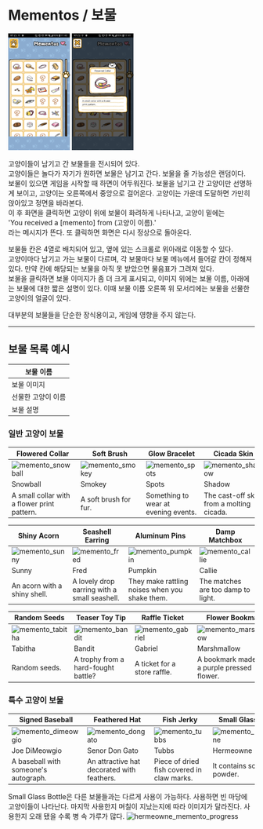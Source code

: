 # Mementos / 보물

<img src="images/mementos_menu.png" width="25%" height="25%"> <img src="images/mementos_menu_selected.png" width="25%" height="25%">

고양이들이 남기고 간 보물들을 전시되어 있다.  
고양이들은 놀다가 자기가 원하면 보물은 남기고 간다. 보물을 줄 가능성은 랜덤이다.  
보물이 있으면 게임을 시작할 때 하면이 어두워진다. 보물을 남기고 간 고양이만 선명하게 보이고, 고양이는 오른쪽에서 중앙으로 걸어온다. 고양이는 가운데 도달하면 가만히 앉아있고 정면을 바라본다.  
이 후 화면을 클릭하면 고양이 위에 보물이 화려하게 나타나고, 고양이 밑에는  
'You received a [memento] from (고양이 이름).'  
라는 메시지가 뜬다. 또 클릭하면 화면은 다시 정상으로 돌아온다.

보물들 칸은 4열로 배치되어 있고, 옆에 있는 스크롤로 위아래로 이동할 수 있다.  
고양이마다 남기고 가는 보물이 다르며, 각 보물마다 보물 메뉴에서 들어갈 칸이 정해져 있다. 만약 칸에 해당되는 보물을 아직 못 받았으면 물음표가 그려져 있다.  
보물을 클릭하면 보물 이미지가 좀 더 크게 표시되고, 이미지 위에는 보물 이름, 아래에는 보물에 대한 짧은 설명이 있다. 이때 보물 이름 오른쪽 위 모서리에는 보물을 선물한 고양이의 얼굴이 있다.

대부분의 보물들을 단순한 장식용이고, 게임에 영향을 주지 않는다.

* * *

## 보물 목록 예시

| 보물 이름 |
| --- |  
| 보물 이미지 |  
| 선물한 고양이 이름 |  
| 보물 설명 |

### 일반 고양이 보물

| Flowered Collar | Soft Brush | Glow Bracelet | Cicada Skin |  
| --- | --- | --- | --- |
| ![memento_snowball][memento_snowball] | ![memento_smokey][memento_smokey] | ![memento_spots][memento_spots] | ![memento_shadow][memento_shadow] |  
| Snowball | Smokey | Spots | Shadow |  
| A small collar with a flower print pattern. | A soft brush for fur. | Something to wear at evening events. | The cast-off skin from a molting cicada. |

| Shiny Acorn | Seashell Earring | Aluminum Pins | Damp Matchbox |  
| --- | --- | --- | --- |
| ![memento_sunny][memento_sunny] | ![memento_fred][memento_fred] | ![memento_pumpkin][memento_pumpkin] | ![memento_callie][memento_callie] |  
| Sunny | Fred | Pumpkin | Callie |  
| An acorn with a shiny shell. | A lovely drop earring with a small seashell. | They make rattling noises when you shake them. | The matches are too damp to light. |

| Random Seeds | Teaser Toy Tip | Raffle Ticket | Flower Bookmark |  
| --- | --- | --- | --- |
| ![memento_tabitha][memento_tabitha] | ![memento_bandit][memento_bandit] | ![memento_gabriel][memento_gabriel] | ![memento_marshmallow][memento_marshmallow] |  
| Tabitha | Bandit | Gabriel | Marshmallow |  
| Random seeds. | A trophy from a hard-fought battle? | A ticket for a store raffle. | A bookmark made from a purple pressed flower. |

### 특수 고양이 보물

| Signed Baseball | Feathered Hat | Fish Jerky | Small Glass Bottle |  
| --- | --- | --- | --- |
| ![memento_dimeowgio][memento_dimeowgio] | ![memento_dongato][memento_dongato] | ![memento_tubbs][memento_tubbs] | ![memento_hermeowne][memento_hermeowne] |  
| Joe DiMeowgio | Senor Don Gato | Tubbs | Hermeowne |  
| A baseball with someone's autograph. | An attractive hat decorated with feathers. | Piece of dried fish covered in claw marks. | It contains soft, fine powder. |

Small Glass Bottle은 다른 보물들과는 다르게 사용이 가능하다. 사용하면 빈 마당에 고양이들이 나타난다. 마지막 사용한지 며칠이 지났는지에 따라 이미지가 달라진다. 사용한지 오래 됐을 수록 병 속 가루가 많다. 
![hermeowne_memento_progress][hermeowne_memento_progress]


[memento_snowball]: https://vignette.wikia.nocookie.net/nekoatsume/images/2/24/Memento_snowball.png/revision/latest/scale-to-width-down/80?cb=20151108130138
[memento_smokey]: https://vignette.wikia.nocookie.net/nekoatsume/images/c/ce/Memento_smokey.png/revision/latest/scale-to-width-down/80?cb=20151108130406
[memento_spots]: https://vignette.wikia.nocookie.net/nekoatsume/images/5/54/Memento_spots.png/revision/latest/scale-to-width-down/80?cb=20151108130620
[memento_shadow]: https://vignette.wikia.nocookie.net/nekoatsume/images/1/19/Memento_shadow.png/revision/latest/scale-to-width-down/60?cb=20151108130632
[memento_sunny]: https://vignette.wikia.nocookie.net/nekoatsume/images/a/a3/Memento_sunny.png/revision/latest/scale-to-width-down/70?cb=20151108133626
[memento_fred]: https://vignette.wikia.nocookie.net/nekoatsume/images/e/e9/Memento_fred.png/revision/latest/scale-to-width-down/70?cb=20151108134059
[memento_pumpkin]: https://vignette.wikia.nocookie.net/nekoatsume/images/6/6d/Memento_pumpkin.png/revision/latest/scale-to-width-down/80?cb=20151108134033
[memento_callie]: https://vignette.wikia.nocookie.net/nekoatsume/images/1/1f/Memento_callie.png/revision/latest/scale-to-width-down/80?cb=20151108134950
[memento_tabitha]: https://vignette.wikia.nocookie.net/nekoatsume/images/8/86/Memento_tabitha.png/revision/latest/scale-to-width-down/60?cb=20151108135008
[memento_bandit]: https://vignette.wikia.nocookie.net/nekoatsume/images/e/e5/Memento_bandit.png/revision/latest/scale-to-width-down/70?cb=20151108135024
[memento_gabriel]: https://vignette.wikia.nocookie.net/nekoatsume/images/f/f1/Memento_gabriel.png/revision/latest/scale-to-width-down/80?cb=20151108135100
[memento_marshmallow]: https://vignette.wikia.nocookie.net/nekoatsume/images/9/99/Memento_marshmallow.png/revision/latest/scale-to-width-down/70?cb=20151108135319
[memento_dimeowgio]:
https://vignette.wikia.nocookie.net/nekoatsume/images/1/15/Memento_joedimeowgio.png/revision/latest/scale-to-width-down/65?cb=20151108151733
[memento_dongato]:
https://vignette.wikia.nocookie.net/nekoatsume/images/6/6e/Memento_Senor_don_gato.png/revision/latest/scale-to-width-down/80?cb=20151111140446
[memento_tubbs]:
https://vignette.wikia.nocookie.net/nekoatsume/images/f/fa/Memento_tubbs.png/revision/latest/scale-to-width-down/80?cb=20151111135042
[memento_hermeowne]:
https://vignette.wikia.nocookie.net/nekoatsume/images/d/db/Memento_Hermeowne.png/revision/latest/scale-to-width-down/75?cb=20170723105621
[hermeowne_memento_progress]:
https://vignette.wikia.nocookie.net/nekoatsume/images/e/ea/Memento_Hermeowne2.png/revision/latest?cb=20170727152957
